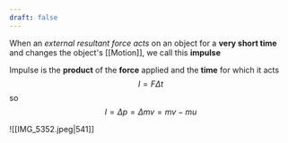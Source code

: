 ```yaml
---
draft: false
---
```

When an *external resultant force acts* on an object for a **very short time** and changes the object's [[Motion]], we call this **impulse**

Impulse is the **product** of the **force** applied and the **time** for which it acts
$$I = F\Delta t$$
so
$$I = \Delta p = \Delta mv = mv-mu$$

![[IMG_5352.jpeg|541]]
